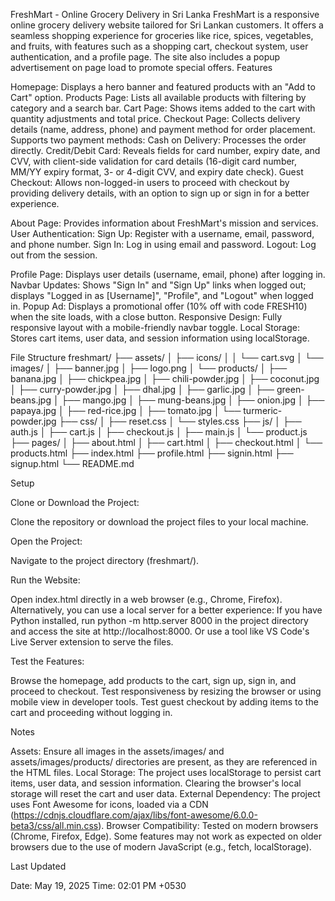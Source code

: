 FreshMart - Online Grocery Delivery in Sri Lanka
FreshMart is a responsive online grocery delivery website tailored for Sri Lankan customers. It offers a seamless shopping experience for groceries like rice, spices, vegetables, and fruits, with features such as a shopping cart, checkout system, user authentication, and a profile page. The site also includes a popup advertisement on page load to promote special offers.
Features

Homepage: Displays a hero banner and featured products with an "Add to Cart" option.
Products Page: Lists all available products with filtering by category and a search bar.
Cart Page: Shows items added to the cart with quantity adjustments and total price.
Checkout Page: Collects delivery details (name, address, phone) and payment method for order placement. Supports two payment methods:
Cash on Delivery: Processes the order directly.
Credit/Debit Card: Reveals fields for card number, expiry date, and CVV, with client-side validation for card details (16-digit card number, MM/YY expiry format, 3- or 4-digit CVV, and expiry date check).
Guest Checkout: Allows non-logged-in users to proceed with checkout by providing delivery details, with an option to sign up or sign in for a better experience.


About Page: Provides information about FreshMart's mission and services.
User Authentication:
Sign Up: Register with a username, email, password, and phone number.
Sign In: Log in using email and password.
Logout: Log out from the session.


Profile Page: Displays user details (username, email, phone) after logging in.
Navbar Updates: Shows "Sign In" and "Sign Up" links when logged out; displays "Logged in as [Username]", "Profile", and "Logout" when logged in.
Popup Ad: Displays a promotional offer (10% off with code FRESH10) when the site loads, with a close button.
Responsive Design: Fully responsive layout with a mobile-friendly navbar toggle.
Local Storage: Stores cart items, user data, and session information using localStorage.

File Structure
freshmart/
├── assets/
│   ├── icons/
│   │   └── cart.svg
│   └── images/
│       ├── banner.jpg
│       ├── logo.png
│       └── products/
│           ├── banana.jpg
│           ├── chickpea.jpg
│           ├── chili-powder.jpg
│           ├── coconut.jpg
│           ├── curry-powder.jpg
│           ├── dhal.jpg
│           ├── garlic.jpg
│           ├── green-beans.jpg
│           ├── mango.jpg
│           ├── mung-beans.jpg
│           ├── onion.jpg
│           ├── papaya.jpg
│           ├── red-rice.jpg
│           ├── tomato.jpg
│           └── turmeric-powder.jpg
├── css/
│   ├── reset.css
│   └── styles.css
├── js/
│   ├── auth.js
│   ├── cart.js
│   ├── checkout.js
│   ├── main.js
│   └── product.js
├── pages/
│   ├── about.html
│   ├── cart.html
│   ├── checkout.html
│   └── products.html
├── index.html
├── profile.html
├── signin.html
├── signup.html
└── README.md

Setup

Clone or Download the Project:

Clone the repository or download the project files to your local machine.


Open the Project:

Navigate to the project directory (freshmart/).


Run the Website:

Open index.html directly in a web browser (e.g., Chrome, Firefox).
Alternatively, you can use a local server for a better experience:
If you have Python installed, run python -m http.server 8000 in the project directory and access the site at http://localhost:8000.
Or use a tool like VS Code's Live Server extension to serve the files.




Test the Features:

Browse the homepage, add products to the cart, sign up, sign in, and proceed to checkout.
Test responsiveness by resizing the browser or using mobile view in developer tools.
Test guest checkout by adding items to the cart and proceeding without logging in.



Notes

Assets: Ensure all images in the assets/images/ and assets/images/products/ directories are present, as they are referenced in the HTML files.
Local Storage: The project uses localStorage to persist cart items, user data, and session information. Clearing the browser's local storage will reset the cart and user data.
External Dependency: The project uses Font Awesome for icons, loaded via a CDN (https://cdnjs.cloudflare.com/ajax/libs/font-awesome/6.0.0-beta3/css/all.min.css).
Browser Compatibility: Tested on modern browsers (Chrome, Firefox, Edge). Some features may not work as expected on older browsers due to the use of modern JavaScript (e.g., fetch, localStorage).

Last Updated

Date: May 19, 2025
Time: 02:01 PM +0530

